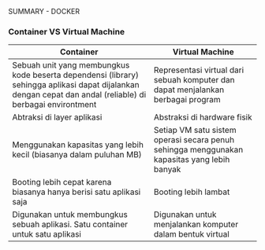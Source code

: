 SUMMARY - DOCKER

### Container VS Virtual Machine
| Container | Virtual Machine |
| --------- | --------------- |
| Sebuah unit yang membungkus kode beserta dependensi (library) sehingga aplikasi dapat dijalankan dengan cepat dan andal (reliable) di berbagai environtment | Representasi virtual dari sebuah komputer dan dapat menjalankan berbagai program |
| Abtraksi di layer aplikasi | Abstraksi di hardware fisik |
|Menggunakan kapasitas yang lebih kecil (biasanya dalam puluhan MB) | Setiap VM satu sistem operasi secara penuh sehingga menggunakan kapasitas yang lebih banyak |
| Booting lebih cepat karena biasanya hanya berisi satu aplikasi saja | Booting lebih lambat |
| Digunakan untuk membungkus sebuah aplikasi. Satu container untuk satu aplikasi |Digunakan untuk menjalankan komputer dalam bentuk virtual |